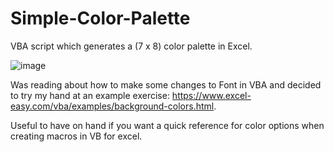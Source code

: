 # Simple-Color-Palette
VBA script which generates a (7 x 8) color palette in Excel. 

![image](https://user-images.githubusercontent.com/12026338/112726039-a74c7380-8ef1-11eb-871a-6a38edc1869d.png)


Was reading about how to make some changes to Font in VBA and decided to try my hand at an example exercise: https://www.excel-easy.com/vba/examples/background-colors.html.

Useful to have on hand if you want a quick reference for color options when creating macros in VB for excel.
